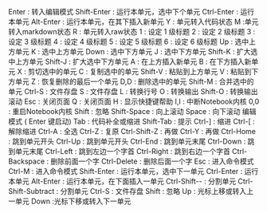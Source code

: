 Enter : 转入编辑模式
Shift-Enter : 运行本单元，选中下个单元
Ctrl-Enter : 运行本单元
Alt-Enter : 运行本单元，在其下插入新单元
Y : 单元转入代码状态
M :单元转入markdown状态
R : 单元转入raw状态
1 : 设定 1 级标题
2 : 设定 2 级标题
3 : 设定 3 级标题
4 : 设定 4 级标题
5 : 设定 5 级标题
6 : 设定 6 级标题
Up : 选中上方单元
K : 选中上方单元
Down : 选中下方单元
J : 选中下方单元
Shift-K : 扩大选中上方单元
Shift-J : 扩大选中下方单元
A : 在上方插入新单元
B : 在下方插入新单元
X : 剪切选中的单元
C : 复制选中的单元
Shift-V : 粘贴到上方单元
V : 粘贴到下方单元
Z : 恢复删除的最后一个单元
D,D : 删除选中的单元
Shift-M : 合并选中的单元
Ctrl-S : 文件存盘
S : 文件存盘
L : 转换行号
O : 转换输出
Shift-O : 转换输出滚动
Esc : 关闭页面
Q : 关闭页面
H : 显示快捷键帮助
I,I : 中断Notebook内核
0,0 : 重启Notebook内核
Shift : 忽略
Shift-Space : 向上滚动
Space : 向下滚动
编辑模式 ( Enter 键启动)
Tab : 代码补全或缩进
Shift-Tab : 提示
Ctrl-] : 缩进
Ctrl-[ : 解除缩进
Ctrl-A : 全选
Ctrl-Z : 复原
Ctrl-Shift-Z : 再做
Ctrl-Y : 再做
Ctrl-Home : 跳到单元开头
Ctrl-Up : 跳到单元开头
Ctrl-End : 跳到单元末尾
Ctrl-Down : 跳到单元末尾
Ctrl-Left : 跳到左边一个字首
Ctrl-Right : 跳到右边一个字首
Ctrl-Backspace : 删除前面一个字
Ctrl-Delete : 删除后面一个字
Esc : 进入命令模式
Ctrl-M : 进入命令模式
Shift-Enter : 运行本单元，选中下一单元
Ctrl-Enter : 运行本单元
Alt-Enter : 运行本单元，在下面插入一单元
Ctrl-Shift-- : 分割单元
Ctrl-Shift-Subtract : 分割单元
Ctrl-S : 文件存盘
Shift : 忽略
Up : 光标上移或转入上一单元
Down :光标下移或转入下一单元
